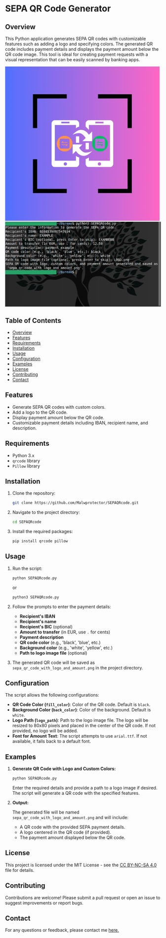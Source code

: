 # SEPA QR Code Generator

## Overview

This Python application generates SEPA QR codes with customizable features such as adding a logo and specifying colors. The generated QR code includes payment details and displays the payment amount below the QR code image. This tool is ideal for creating payment requests with a visual representation that can be easily scanned by banking apps.


![SEPAQRcode logo](https://raw.githubusercontent.com/Malwprotector/SEPAQRcode/main/logo.png)
![SEPAQRcode illustration](https://raw.githubusercontent.com/Malwprotector/SEPAQRcode/main/illustration.png)

## Table of Contents

- [Overview](#overview)
- [Features](#features)
- [Requirements](#requirements)
- [Installation](#installation)
- [Usage](#usage)
- [Configuration](#configuration)
- [Examples](#examples)
- [License](#license)
- [Contributing](#contributing)
- [Contact](#contact)

## Features

- Generate SEPA QR codes with custom colors.
- Add a logo to the QR code.
- Display payment amount below the QR code.
- Customizable payment details including IBAN, recipient name, and description.

## Requirements

- Python 3.x
- `qrcode` library
- `Pillow` library

## Installation

1. Clone the repository:

    ```bash
    git clone https://github.com/Malwprotector/SEPAQRcode.git
    ```

2. Navigate to the project directory:

    ```bash
    cd SEPAQRcode
    ```

3. Install the required packages:

    ```bash
    pip install qrcode pillow
    ```

## Usage

1. Run the script:

    ```bash
    python SEPAQRcode.py
    ```
    or
    ```bash
    python3 SEPAQRcode.py
    ```

2. Follow the prompts to enter the payment details:

    - **Recipient's IBAN**
    - **Recipient's name**
    - **Recipient's BIC** (optional)
    - **Amount to transfer** (in EUR, use `.` for cents)
    - **Payment description**
    - **QR code color** (e.g., 'black', 'blue', etc.)
    - **Background color** (e.g., 'white', 'yellow', etc.)
    - **Path to logo image file** (optional)

3. The generated QR code will be saved as `sepa_qr_code_with_logo_and_amount.png` in the project directory.

## Configuration

The script allows the following configurations:

- **QR Code Color (`fill_color`)**: Color of the QR code. Default is `black`.
- **Background Color (`back_color`)**: Color of the background. Default is `white`.
- **Logo Path (`logo_path`)**: Path to the logo image file. The logo will be resized to 80x80 pixels and placed in the center of the QR code. If not provided, no logo will be added.
- **Font for Amount Text**: The script attempts to use `arial.ttf`. If not available, it falls back to a default font.

## Examples

1. **Generate QR Code with Logo and Custom Colors:**

    ```bash
    python SEPAQRcode.py
    ```

    Enter the required details and provide a path to a logo image if desired. The script will generate a QR code with the specified features.

2. **Output:**

    The generated file will be named `sepa_qr_code_with_logo_and_amount.png` and will include:

    - A QR code with the provided SEPA payment details.
    - A logo centered in the QR code (if provided).
    - The payment amount displayed below the QR code.

## License

This project is licensed under the MIT License - see the [CC BY-NC-SA 4.0]( https://creativecommons.org/licenses/by-nc-sa/4.0/ ) file for details.

## Contributing

Contributions are welcome! Please submit a pull request or open an issue to suggest improvements or report bugs.

## Contact

For any questions or feedback, please contact me [here.](https://main.st4lwolf.org/contacts)


